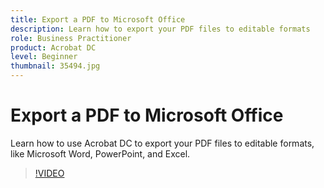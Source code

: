 ```yaml
---
title: Export a PDF to Microsoft Office
description: Learn how to export your PDF files to editable formats
role: Business Practitioner
product: Acrobat DC
level: Beginner
thumbnail: 35494.jpg
---
```


# Export a PDF to Microsoft Office

Learn how to use Acrobat DC to export your PDF files to editable formats, like Microsoft Word, PowerPoint, and Excel.

>[!VIDEO](https://video.tv.adobe.com/v/35494?hidetitle=true)
